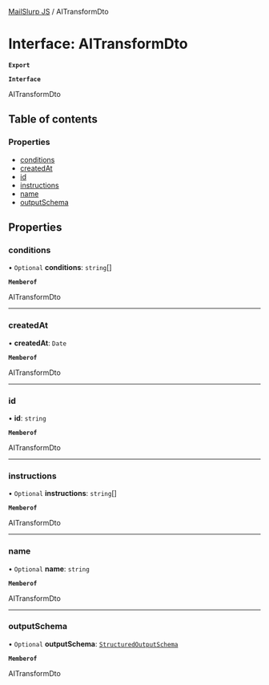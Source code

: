 [MailSlurp JS](../README.md) / AITransformDto

# Interface: AITransformDto

**`Export`**

**`Interface`**

AITransformDto

## Table of contents

### Properties

- [conditions](AITransformDto.md#conditions)
- [createdAt](AITransformDto.md#createdat)
- [id](AITransformDto.md#id)
- [instructions](AITransformDto.md#instructions)
- [name](AITransformDto.md#name)
- [outputSchema](AITransformDto.md#outputschema)

## Properties

### conditions

• `Optional` **conditions**: `string`[]

**`Memberof`**

AITransformDto

___

### createdAt

• **createdAt**: `Date`

**`Memberof`**

AITransformDto

___

### id

• **id**: `string`

**`Memberof`**

AITransformDto

___

### instructions

• `Optional` **instructions**: `string`[]

**`Memberof`**

AITransformDto

___

### name

• `Optional` **name**: `string`

**`Memberof`**

AITransformDto

___

### outputSchema

• `Optional` **outputSchema**: [`StructuredOutputSchema`](StructuredOutputSchema.md)

**`Memberof`**

AITransformDto
